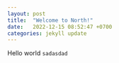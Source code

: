 ```yaml
---
layout: post
title:  "Welcome to North!"
date:   2022-12-15 08:52:47 +0700
categories: jekyll update
---
```

Hello world `sadasdad`

[jekyll-docs]: https://jekyllrb.com/docs/home
[jekyll-gh]:   https://github.com/jekyll/jekyll
[jekyll-talk]: https://talk.jekyllrb.com/
